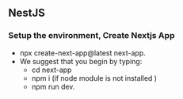 ## NestJS
### Setup the environment, Create Nextjs App 
- npx create-next-app@latest next-app.
-  We suggest that you begin by typing:
   * cd next-app
   * npm i (if node module is not installed )
   * npm run dev.
